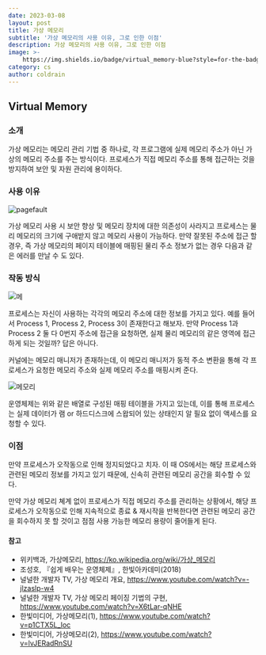 ```yaml
---
date: 2023-03-08
layout: post
title: 가상 메모리
subtitle: '가상 메모리의 사용 이유, 그로 인한 이점'
description: 가상 메모리의 사용 이유, 그로 인한 이점
image: >-
    https://img.shields.io/badge/virtual_memory-blue?style=for-the-badge
category: cs
author: coldrain
---
```

## Virtual Memory

### 소개

가상 메모리는 메모리 관리 기법 중 하나로, 
각 프로그램에 실제 메모리 주소가 아닌 가상의 메모리 주소를 주는 방식이다.
프로세스가 직접 메모리 주소를 통해 접근하는 것을 방지하여 보안 및 자원 관리에
용이하다. 
 


### 사용 이유

![pagefault](https://cdn.techloris.com/app/uploads/2018/06/page-fault.png)


가상 메모리 사용 시 보안 향상 및 메모리 장치에 대한 의존성이 사라지고 
프로세스는 물리 메모리의 크기에 구애받지 않고 메모리 사용이 가능하다.
만약 잘못된 주소에 접근 할 경우, 
즉 가상 메모리의 페이지 테이블에 매핑된 물리 주소 정보가 없는 경우 
다음과 같은 에러를 만날 수 도 있다.

### 작동 방식

![메](https://user-images.githubusercontent.com/59993347/223632058-bab43832-c64e-4c84-9df0-64c04a7c436e.jpg)

프로세스는 자신이 사용하는 각각의 메모리 주소에 대한 정보를 가지고 있다.
예를 들어서 Process 1, Process 2, Process 3이 존재한다고 해보자.
만약 Process 1과 Process 2 둘 다 0번지 주소에 접근을 요청하면,
실제 물리 메모리의 같은 영역에 접근하게 되는 것일까?
답은 아니다. 

커널에는 메모리 매니저가 존재하는데, 이 메모리 매니저가 동적 주소 변환을 통해 
각 프로세스가 요청한 메모리 주소와 실제 메모리 주소를 매핑시켜 준다.  


![메모리](https://user-images.githubusercontent.com/59993347/223631226-73cc12bf-cb96-4695-8263-df040f097a22.jpg)

운영체제는 위와 같은 배열로 구성된 매핑 테이블을 가지고 있는데, 
이를 통해 프로세스는 실제 데이터가 램 or 하드디스크에 스왑되어 있는 상태인지
알 필요 없이 액세스를 요청할 수 있다.

### 이점

만약 프로세스가 오작동으로 인해 정지되었다고 치자.
이 때 OS에서는 해당 프로세스와 관련된 메모리 정보를 가지고 있기 때문에,
신속히 관련된 메모리 공간을 회수할 수 있다.

만약 가상 메모리 쳬계 없이 프로세스가 직접 메모리 주소를 관리하는 상황에서,
해당 프로세스가 오작동으로 인해 지속적으로 종료 & 재시작을 반복한다면
관련된 메모리 공간을 회수하지 못 할 것이고
점점 사용 가능한 메모리 용량이 줄어들게 된다.






#### 참고

- 위키백과, 가상메모리, https://ko.wikipedia.org/wiki/가상_메모리
- 조성호, 『쉽게 배우는 운영체제』, 한빛아카데미(2018)
- 널널한 개발자 TV, 가상 메모리 개요, https://www.youtube.com/watch?v=-jlzaslp-w4
- 널널한 개발자 TV, 가상 메모리 페이징 기법의 구현, https://www.youtube.com/watch?v=X6tLar-qNHE
- 한빛미디어, 가상메모리(1), https://www.youtube.com/watch?v=p1CTX5L_loc
- 한빛미디어, 가상메모리(2), https://www.youtube.com/watch?v=lvJERadRnSU


